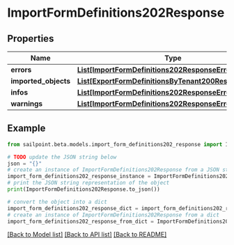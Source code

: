 # ImportFormDefinitions202Response


## Properties

Name | Type | Description | Notes
------------ | ------------- | ------------- | -------------
**errors** | [**List[ImportFormDefinitions202ResponseErrorsInner]**](ImportFormDefinitions202ResponseErrorsInner.md) |  | [optional] 
**imported_objects** | [**List[ExportFormDefinitionsByTenant200ResponseInner]**](ExportFormDefinitionsByTenant200ResponseInner.md) |  | [optional] 
**infos** | [**List[ImportFormDefinitions202ResponseErrorsInner]**](ImportFormDefinitions202ResponseErrorsInner.md) |  | [optional] 
**warnings** | [**List[ImportFormDefinitions202ResponseErrorsInner]**](ImportFormDefinitions202ResponseErrorsInner.md) |  | [optional] 

## Example

```python
from sailpoint.beta.models.import_form_definitions202_response import ImportFormDefinitions202Response

# TODO update the JSON string below
json = "{}"
# create an instance of ImportFormDefinitions202Response from a JSON string
import_form_definitions202_response_instance = ImportFormDefinitions202Response.from_json(json)
# print the JSON string representation of the object
print(ImportFormDefinitions202Response.to_json())

# convert the object into a dict
import_form_definitions202_response_dict = import_form_definitions202_response_instance.to_dict()
# create an instance of ImportFormDefinitions202Response from a dict
import_form_definitions202_response_from_dict = ImportFormDefinitions202Response.from_dict(import_form_definitions202_response_dict)
```
[[Back to Model list]](../README.md#documentation-for-models) [[Back to API list]](../README.md#documentation-for-api-endpoints) [[Back to README]](../README.md)


